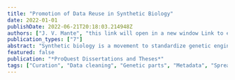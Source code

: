 ```yaml
---
title: "Promotion of Data Reuse in Synthetic Biology"
date: 2022-01-01
publishDate: 2022-06-21T20:18:03.214948Z
authors: ["J. V. Mante", "this link will open in a new window Link to external site"]
publication_types: ["7"]
abstract: "Synthetic biology is a movement to standardize genetic engineering and make it more reproducible and accessible by using functional descriptions of desired circuits. Such descriptions can then be converted to genetic designs via genetic design automation tools. Subsequently, the genetic designs can be used to generate models for in silico experimentation using automatic model generators. Both of these technologies rely on access to libraries of genetic part information encoded in standard, machine-readable ways. The Synthetic Biology Open Language (SBOL) can be used together with SynBioHub (a genetic part repository) to encode and store the information. However, the use of SynBioHub for the storage and reuse of parts is still very limited. This is due to insufficient metadata (making it difficult to find parts or judge their usefulness) and the effort required to submit parts to the repository. This dissertation aims to decrease the barriers to part reuse and thus enable a more automated synthetic biology workflow. Hence, an integrated curation workflow is proposed based on the contributions of the dissertation. The contributions are: a proposed SBOL Data Content Standard, tools for working with genetic parts in spreadsheets, a framework to modularly extend the SynBioHub part repository, and the lessons learned from the analysis and curation of data from existing genetic data repositories."
featured: false
publication: "*ProQuest Dissertations and Theses*"
tags: ["Curation", "Data cleaning", "Genetic parts", "Metadata", "Spreadsheets", "Synthetic biology"]
---
```


